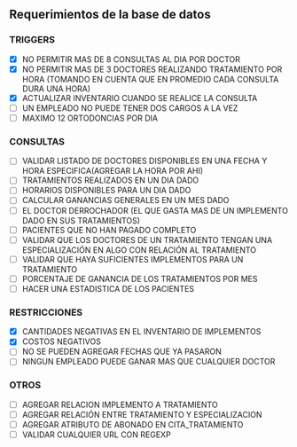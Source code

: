 ## Requerimientos de la base de datos

### TRIGGERS
- [x]	NO PERMITIR MAS DE 8 CONSULTAS AL DIA POR DOCTOR
- [x]	NO PERMITIR MAS DE 3 DOCTORES REALIZANDO TRATAMIENTO POR HORA (TOMANDO EN CUENTA
	QUE EN PROMEDIO CADA CONSULTA DURA UNA HORA)
- [x]	ACTUALIZAR INVENTARIO  CUANDO SE REALICE LA CONSULTA
- [ ]	UN EMPLEADO NO PUEDE TENER DOS CARGOS A LA VEZ
- [ ]	MAXIMO 12 ORTODONCIAS POR DIA

### CONSULTAS
- [ ]	VALIDAR LISTADO DE DOCTORES DISPONIBLES EN UNA FECHA Y HORA ESPECIFICA(AGREGAR LA HORA POR AHI)
- [ ]	TRATAMIENTOS REALIZADOS EN UN DIA DADO
- [ ]	HORARIOS DISPONIBLES PARA UN DIA DADO
- [ ]	CALCULAR GANANCIAS GENERALES EN UN MES DADO
- [ ]	EL DOCTOR DERROCHADOR (EL QUE GASTA MAS DE UN IMPLEMENTO DADO EN SUS TRATAMIENTOS)
- [ ]	PACIENTES QUE NO HAN PAGADO COMPLETO
- [ ]	VALIDAR QUE LOS DOCTORES DE UN TRATAMIENTO TENGAN UNA ESPECIALIZACIÓN EN ALGO CON RELACIÓN AL TRATAMIENTO 
- [ ]	VALIDAR QUE HAYA SUFICIENTES IMPLEMENTOS PARA UN TRATAMIENTO
- [ ]	PORCENTAJE DE GANANCIA DE LOS TRATAMIENTOS POR MES
- [ ]	HACER UNA ESTADISTICA DE LOS PACIENTES

### RESTRICCIONES
- [x]	CANTIDADES NEGATIVAS EN EL INVENTARIO DE IMPLEMENTOS
- [x]	COSTOS NEGATIVOS
- [ ]	NO SE PUEDEN AGREGAR FECHAS QUE YA PASARON
- [ ]	NINGUN EMPLEADO PUEDE GANAR MAS QUE CUALQUIER DOCTOR

### OTROS 
- [ ]	AGREGAR RELACION IMPLEMENTO A TRATAMIENTO
- [ ]	AGREGAR RELACIÓN ENTRE TRATAMIENTO Y ESPECIALIZACION
- [ ]	AGREGAR ATRIBUTO DE ABONADO EN CITA_TRATAMIENTO
- [ ]	VALIDAR CUALQUIER URL CON REGEXP
